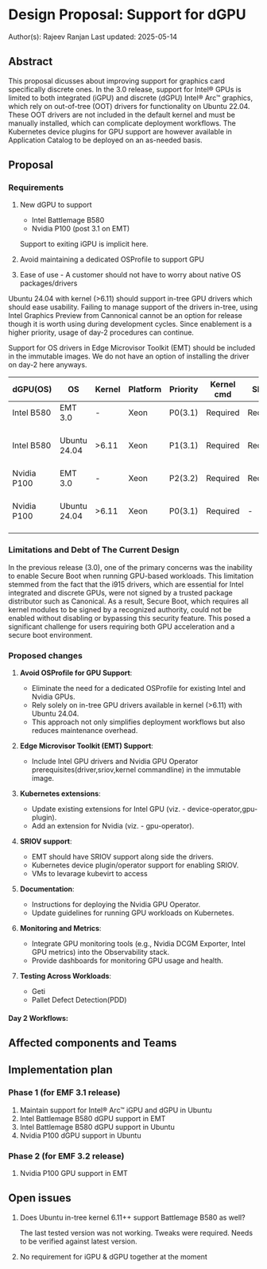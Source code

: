 # Design Proposal: Support for dGPU

Author(s): Rajeev Ranjan
Last updated: 2025-05-14

## Abstract

This proposal dicusses about improving support for graphics card specifically discrete ones. In the 3.0 release, support for Intel® GPUs is limited to both integrated (iGPU) and discrete (dGPU) Intel® Arc™ graphics, which rely on out-of-tree (OOT) drivers for functionality on Ubuntu 22.04. These OOT drivers are not included in the default kernel and must be manually installed, which can complicate deployment workflows. The Kubernetes device plugins for GPU support are however available in Application Catalog to be deployed on an as-needed basis.

## Proposal

### Requirements

1. New dGPU to support
    - Intel Battlemage B580
    - Nvidia P100 (post 3.1 on EMT)

   Support to exiting iGPU is implicit here.

1. Avoid maintaining a dedicated OSProfile to support GPU

1. Ease of use - A customer should not have to worry about native OS packages/drivers

Ubuntu 24.04 with kernel (>6.11) should support in-tree GPU drivers which should ease usability. Failing to manage support of the drivers in-tree, using Intel Graphics Preview from Cannonical cannot be an option for release though it is worth using during development cycles. Since enablement is a higher priority, usage of day-2 procedures can continue.

Support for OS drivers in Edge Microvisor Toolkit (EMT) should be included in the immutable images. We do not have an option of installing the driver on day-2 here anyways.

| dGPU(OS)    | OS           | Kernel | Platform | Priority | Kernel cmd | SRIOV    | DevicePlugin | Operator | Notes |
|-------------|--------------|--------|----------|----------|------------|----------|--------------|----------|-------|
| Intel B580  | EMT 3.0      | -      | Xeon     | P0(3.1)  | Required   | Required | Required     | -        |       |
| Intel B580  | Ubuntu 24.04 | >6.11  | Xeon     | P1(3.1)  | Required   | Required | Required     | -        | In-tree driver verification WIP |
| Nvidia P100 | EMT 3.0      | -      | Xeon     | P2(3.2)  | Required   | Required | -            | Required |       |
| Nvidia P100 | Ubuntu 24.04 | >6.11  | Xeon     | P0(3.1)  | Required   |    -     | -            | Required | Needs a specific kernel 6.11.x |

### Limitations and Debt of The Current Design

In the previous release (3.0), one of the primary concerns was the inability to enable Secure Boot when running GPU-based workloads. This limitation stemmed from the fact that the i915 drivers, which are essential for Intel integrated and discrete GPUs, were not signed by a trusted package distributor such as Canonical. As a result, Secure Boot, which requires all kernel modules to be signed by a recognized authority, could not be enabled without disabling or bypassing this security feature. This posed a significant challenge for users requiring both GPU acceleration and a secure boot environment.

### Proposed changes

1. **Avoid OSProfile for GPU Support**:
    - Eliminate the need for a dedicated OSProfile for existing Intel and Nvidia GPUs.
    - Rely solely on in-tree GPU drivers available in kernel (>6.11) with Ubuntu 24.04.
    - This approach not only simplifies deployment workflows but also reduces maintenance overhead.

1. **Edge Microvisor Toolkit (EMT) Support**:
   - Include Intel GPU drivers and Nvidia GPU Operator prerequisites(driver,sriov,kernel commandline) in the immutable image.

1. **Kubernetes extensions**:
    - Update existing extensions for Intel GPU (viz. - device-operator,gpu-plugin).
    - Add an extension for Nvidia (viz. - gpu-operator).

1. **SRIOV support**:
    - EMT should have SRIOV support along side the drivers.
    - Kubernetes device plugin/operator support for enabling SRIOV.
    - VMs to levarage kubevirt to access 

1. **Documentation**:
     - Instructions for deploying the Nvidia GPU Operator.
     - Update guidelines for running GPU workloads on Kubernetes.

1. **Monitoring and Metrics**:
   - Integrate GPU monitoring tools (e.g., Nvidia DCGM Exporter, Intel GPU metrics) into the Observability stack.
   - Provide dashboards for monitoring GPU usage and health.

1. **Testing Across Workloads**:
     - Geti
     - Pallet Defect Detection(PDD)

#### Day 2 Workflows:

## Affected components and Teams

## Implementation plan

### Phase 1 (for EMF 3.1 release)

1. Maintain support for Intel® Arc™ iGPU and dGPU in Ubuntu
1. Intel Battlemage B580 dGPU support in EMT
1. Intel Battlemage B580 dGPU support in Ubuntu
1. Nvidia P100 dGPU support in Ubuntu

### Phase 2 (for EMF 3.2 release)

1. Nvidia P100 GPU support in EMT

## Open issues

1. Does Ubuntu in-tree kernel 6.11++ support Battlemage B580 as well?

   The last tested version was not working. Tweaks were required. Needs to be verified against latest version.

1. No requirement for iGPU & dGPU together at the moment
